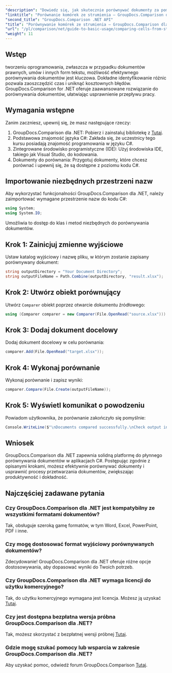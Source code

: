 ```yaml
---
"description": "Dowiedz się, jak skutecznie porównywać dokumenty za pomocą GroupDocs.Comparison dla platformy .NET. Ten kompleksowy przewodnik krok po kroku przeprowadzi Cię przez proces importowania przestrzeni nazw, inicjowania zmiennych porównawczych i przeprowadzania porównań dokumentów."
"linktitle": "Porównanie komórek ze strumienia — GroupDocs.Comparison dla platformy .NET"
"second_title": "GroupDocs.Comparison .NET API"
"title": "Porównywanie komórek ze strumienia – GroupDocs.Comparison dla platformy .NET"
"url": "/pl/comparison/net/guide-to-basic-usage/comparing-cells-from-stream/"
"weight": 11
---
```


## Wstęp

tworzeniu oprogramowania, zwłaszcza w przypadku dokumentów prawnych, umów i innych form tekstu, możliwość efektywnego porównywania dokumentów jest kluczowa. Dokładne identyfikowanie różnic pozwala zaoszczędzić czas i uniknąć kosztownych błędów. GroupDocs.Comparison for .NET oferuje zaawansowane rozwiązanie do porównywania dokumentów, ułatwiając usprawnienie przepływu pracy.

## Wymagania wstępne

Zanim zaczniesz, upewnij się, że masz następujące rzeczy:

1. GroupDocs.Comparison dla .NET: Pobierz i zainstaluj bibliotekę z [Tutaj](https://releases.groupdocs.com/comparison/net/).
2. Podstawowa znajomość języka C#: Zakłada się, że uczestnicy tego kursu posiadają znajomość programowania w języku C#.
3. Zintegrowane środowisko programistyczne (IDE): Użyj środowiska IDE, takiego jak Visual Studio, do kodowania.
4. Dokumenty do porównania: Przygotuj dokumenty, które chcesz porównać i upewnij się, że są dostępne z poziomu kodu C#.

## Importowanie niezbędnych przestrzeni nazw

Aby wykorzystać funkcjonalności GroupDocs.Comparison dla .NET, należy zaimportować wymagane przestrzenie nazw do kodu C#:

```csharp
using System;
using System.IO;
```

Umożliwia to dostęp do klas i metod niezbędnych do porównywania dokumentów.

## Krok 1: Zainicjuj zmienne wyjściowe

Ustaw katalog wyjściowy i nazwę pliku, w którym zostanie zapisany porównywany dokument:

```csharp
string outputDirectory = "Your Document Directory";
string outputFileName = Path.Combine(outputDirectory, "result.xlsx");
```

## Krok 2: Utwórz obiekt porównujący

Utwórz `Comparer` obiekt poprzez otwarcie dokumentu źródłowego:

```csharp
using (Comparer comparer = new Comparer(File.OpenRead("source.xlsx")))
```

## Krok 3: Dodaj dokument docelowy

Dodaj dokument docelowy w celu porównania:

```csharp
comparer.Add(File.OpenRead("target.xlsx"));
```

## Krok 4: Wykonaj porównanie

Wykonaj porównanie i zapisz wyniki:

```csharp
comparer.Compare(File.Create(outputFileName));
```

## Krok 5: Wyświetl komunikat o powodzeniu

Powiadom użytkownika, że porównanie zakończyło się pomyślnie:

```csharp
Console.WriteLine($"\nDocuments compared successfully.\nCheck output in {outputDirectory}.");
```

## Wniosek

GroupDocs.Comparison dla .NET zapewnia solidną platformę do płynnego porównywania dokumentów w aplikacjach C#. Postępując zgodnie z opisanymi krokami, możesz efektywnie porównywać dokumenty i usprawnić procesy przetwarzania dokumentów, zwiększając produktywność i dokładność.

## Najczęściej zadawane pytania

### Czy GroupDocs.Comparison dla .NET jest kompatybilny ze wszystkimi formatami dokumentów?

Tak, obsługuje szeroką gamę formatów, w tym Word, Excel, PowerPoint, PDF i inne.

### Czy mogę dostosować format wyjściowy porównywanych dokumentów?

Zdecydowanie! GroupDocs.Comparison dla .NET oferuje różne opcje dostosowywania, aby dopasować wyniki do Twoich potrzeb.

### Czy GroupDocs.Comparison dla .NET wymaga licencji do użytku komercyjnego?

Tak, do użytku komercyjnego wymagana jest licencja. Możesz ją uzyskać [Tutaj](https://purchase.groupdocs.com/buy).

### Czy jest dostępna bezpłatna wersja próbna GroupDocs.Comparison dla .NET?

Tak, możesz skorzystać z bezpłatnej wersji próbnej [Tutaj](https://releases.groupdocs.com/).

### Gdzie mogę szukać pomocy lub wsparcia w zakresie GroupDocs.Comparison dla .NET?

Aby uzyskać pomoc, odwiedź forum GroupDocs.Comparison [Tutaj](https://forum.groupdocs.com/c/comparison/12).
